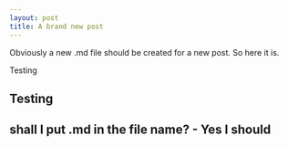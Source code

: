 ```yaml
---
layout: post
title: A brand new post
---
```


Obviously a new .md file should be created for a new post. So here it is.

Testing
## Testing

## shall I put .md in the file name? - Yes I should
